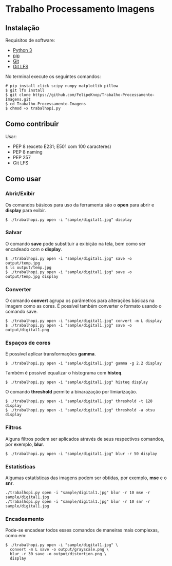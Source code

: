 # Trabalho Processamento Imagens

## Instalação

Requisitos de software:
- [Python 3](https://www.python.org/downloads/)
- [pip](https://pypi.python.org/pypi/pip/)
- [Git](https://git-scm.com/download)
- [Git LFS](https://git-lfs.github.com/)

No terminal execute os seguintes comandos:

```
# pip install click scipy numpy matplotlib pillow
$ git lfs install
$ git clone https://github.com/FelipeKnop/Trabalho-Processamento-Imagens.git
$ cd Trabalho-Processamento-Imagens
$ chmod +x trabalhopi.py
```

## Como contribuir

Usar:
- PEP 8 (exceto E231; E501 com 100 caracteres)
- PEP 8 naming
- PEP 257
- Git LFS

## Como usar

### Abrir/Exibir

Os comandos básicos para uso da ferramenta são o **open** para abrir e **display** para exibir.

```shell
$ ./trabalhopi.py open -i "sample/digital1.jpg" display
```

### Salvar

O comando **save** pode substituir a exibição na tela, bem como ser encadeado com o **display**.

```shell
$ ./trabalhopi.py open -i "sample/digital1.jpg" save -o output/temp.jpg
$ ls output/temp.jpg
$ ./trabalhopi.py open -i "sample/digital1.jpg" save -o output/temp.jpg display
```

### Converter

O comando **convert** agrupa os parâmetros para alterações básicas na imagem como as cores.
É possível também converter o formato usando o comando save.

```shell
$ ./trabalhopi.py open -i "sample/digital1.jpg" convert -m L display
$ ./trabalhopi.py open -i "sample/digital1.jpg" save -o output/digital1.png
```

### Espaços de cores

É possível aplicar transformações **gamma**.

```shell
$ ./trabalhopi.py open -i "sample/digital1.jpg" gamma -g 2.2 display
```

Também é possível equalizar o histograma com **histeq**.

```shell
$ ./trabalhopi.py open -i "sample/digital1.jpg" histeq display
```

O comando **threshold** permite a binarazação por limiarização.

```shell
$ ./trabalhopi.py open -i "sample/digital1.jpg" threshold -t 128 display
$ ./trabalhopi.py open -i "sample/digital1.jpg" threshold -a otsu display
```

### Filtros

Alguns filtros podem ser aplicados através de seus respectivos comandos, por exemplo, **blur**.

```shell
$ ./trabalhopi.py open -i "sample/digital1.jpg" blur -r 50 display
```

### Estatísticas

Algumas estatísticas das imagens podem ser obtidas, por exemplo, **mse** e o **snr**.

```shell
./trabalhopi.py open -i "sample/digital1.jpg" blur -r 10 mse -r sample/digital1.jpg
./trabalhopi.py open -i "sample/digital1.jpg" blur -r 10 snr -r sample/digital1.jpg
```

### Encadeamento

Pode-se encadear todos esses comandos de maneiras mais complexas, como em:

```shell
$ ./trabalhopi.py open -i "sample/digital1.jpg" \
  convert -m L save -o output/grayscale.png \
  blur -r 30 save -o output/distortion.png \
  display
```
